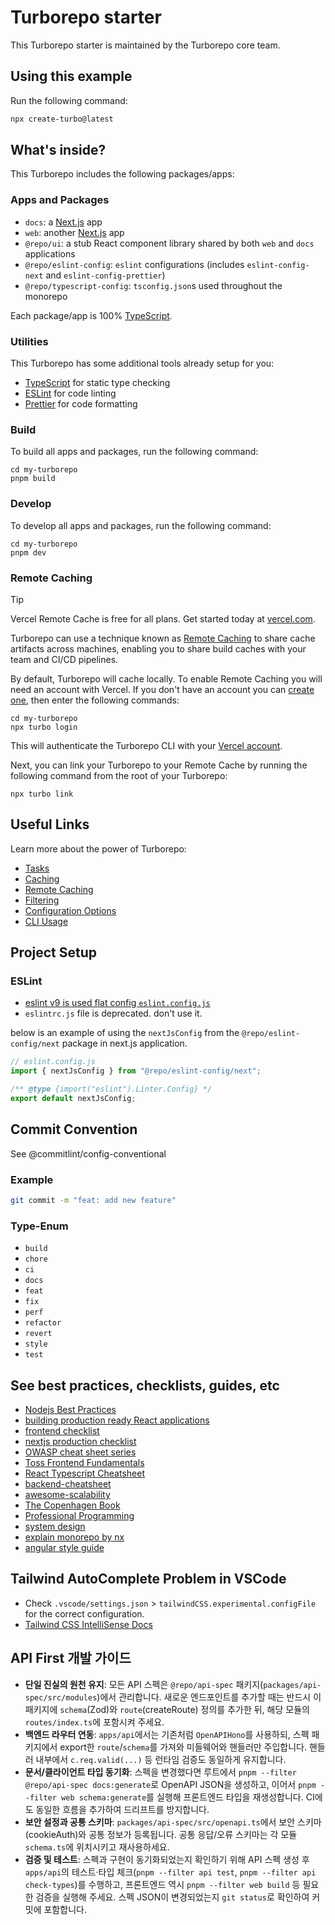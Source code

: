 # Turborepo starter

This Turborepo starter is maintained by the Turborepo core team.

## Using this example

Run the following command:

```sh
npx create-turbo@latest
```

## What's inside?

This Turborepo includes the following packages/apps:

### Apps and Packages

- `docs`: a [Next.js](https://nextjs.org/) app
- `web`: another [Next.js](https://nextjs.org/) app
- `@repo/ui`: a stub React component library shared by both `web` and `docs` applications
- `@repo/eslint-config`: `eslint` configurations (includes `eslint-config-next` and `eslint-config-prettier`)
- `@repo/typescript-config`: `tsconfig.json`s used throughout the monorepo

Each package/app is 100% [TypeScript](https://www.typescriptlang.org/).

### Utilities

This Turborepo has some additional tools already setup for you:

- [TypeScript](https://www.typescriptlang.org/) for static type checking
- [ESLint](https://eslint.org/) for code linting
- [Prettier](https://prettier.io) for code formatting

### Build

To build all apps and packages, run the following command:

```
cd my-turborepo
pnpm build
```

### Develop

To develop all apps and packages, run the following command:

```
cd my-turborepo
pnpm dev
```

### Remote Caching

> [!TIP]
> Vercel Remote Cache is free for all plans. Get started today at [vercel.com](https://vercel.com/signup?/signup?utm_source=remote-cache-sdk&utm_campaign=free_remote_cache).

Turborepo can use a technique known as [Remote Caching](https://turborepo.com/docs/core-concepts/remote-caching) to share cache artifacts across machines, enabling you to share build caches with your team and CI/CD pipelines.

By default, Turborepo will cache locally. To enable Remote Caching you will need an account with Vercel. If you don't have an account you can [create one](https://vercel.com/signup?utm_source=turborepo-examples), then enter the following commands:

```
cd my-turborepo
npx turbo login
```

This will authenticate the Turborepo CLI with your [Vercel account](https://vercel.com/docs/concepts/personal-accounts/overview).

Next, you can link your Turborepo to your Remote Cache by running the following command from the root of your Turborepo:

```
npx turbo link
```

## Useful Links

Learn more about the power of Turborepo:

- [Tasks](https://turborepo.com/docs/crafting-your-repository/running-tasks)
- [Caching](https://turborepo.com/docs/crafting-your-repository/caching)
- [Remote Caching](https://turborepo.com/docs/core-concepts/remote-caching)
- [Filtering](https://turborepo.com/docs/crafting-your-repository/running-tasks#using-filters)
- [Configuration Options](https://turborepo.com/docs/reference/configuration)
- [CLI Usage](https://turborepo.com/docs/reference/command-line-reference)

## Project Setup

### ESLint

- [eslint v9 is used flat config `eslint.config.js`](https://eslint.org/docs/latest/use/configure/configuration-files)
- `eslintrc.js` file is deprecated. don't use it.

below is an example of using the `nextJsConfig` from the `@repo/eslint-config/next` package in next.js application.

```js
// eslint.config.js
import { nextJsConfig } from "@repo/eslint-config/next";

/** @type {import("eslint").Linter.Config} */
export default nextJsConfig;
```

## Commit Convention

See @commitlint/config-conventional

### Example

```bash
git commit -m "feat: add new feature"
```

### Type-Enum

- `build`
- `chore`
- `ci`
- `docs`
- `feat`
- `fix`
- `perf`
- `refactor`
- `revert`
- `style`
- `test`

## See best practices, checklists, guides, etc

- [Nodejs Best Practices](https://github.com/goldbergyoni/nodebestpractices)
- [building production ready React applications](https://github.com/alan2207/bulletproof-react)
- [frontend checklist](https://github.com/thedaviddias/Front-End-Checklist)
- [nextjs production checklist](https://nextjs.org/docs/app/guides/production-checklist)
- [OWASP cheat sheet series](https://cheatsheetseries.owasp.org/)
- [Toss Frontend Fundamentals](https://github.com/toss/frontend-fundamentals)
- [React Typescript Cheatsheet](https://github.com/typescript-cheatsheets/react-typescript-cheatsheet)
- [backend-cheatsheet](https://github.com/cheatsnake/backend-cheats)
- [awesome-scalability](https://github.com/binhnguyennus/awesome-scalability)
- [The Copenhagen Book](https://github.com/pilcrowonpaper/copenhagen)
- [Professional Programming](https://github.com/charlax/professional-programming)
- [system design](https://github.com/karanpratapsingh/system-design)
- [explain monorepo by nx](https://monorepo.tools)
- [angular style guide](https://github.com/johnpapa/angular-styleguide)

## Tailwind AutoComplete Problem in VSCode

- Check `.vscode/settings.json` > `tailwindCSS.experimental.configFile` for the correct configuration.
- [Tailwind CSS IntelliSense Docs](https://github.com/tailwindlabs/tailwindcss-intellisense?tab=readme-ov-file#tailwind-css-v4x-css-entrypoints)

## API First 개발 가이드

- **단일 진실의 원천 유지**: 모든 API 스펙은 `@repo/api-spec` 패키지(`packages/api-spec/src/modules`)에서 관리합니다. 새로운 엔드포인트를 추가할 때는 반드시 이 패키지에 `schema`(Zod)와 `route`(createRoute) 정의를 추가한 뒤, 해당 모듈의 `routes/index.ts`에 포함시켜 주세요.
- **백엔드 라우터 연동**: `apps/api`에서는 기존처럼 `OpenAPIHono`를 사용하되, 스펙 패키지에서 export한 `route`/`schema`를 가져와 미들웨어와 핸들러만 주입합니다. 핸들러 내부에서 `c.req.valid(...)` 등 런타임 검증도 동일하게 유지합니다.
- **문서/클라이언트 타입 동기화**: 스펙을 변경했다면 루트에서 `pnpm --filter @repo/api-spec docs:generate`로 OpenAPI JSON을 생성하고, 이어서 `pnpm --filter web schema:generate`를 실행해 프론트엔드 타입을 재생성합니다. CI에도 동일한 흐름을 추가하여 드리프트를 방지합니다.
- **보안 설정과 공통 스키마**: `packages/api-spec/src/openapi.ts`에서 보안 스키마(cookieAuth)와 공통 정보가 등록됩니다. 공통 응답/오류 스키마는 각 모듈 `schema.ts`에 위치시키고 재사용하세요.
- **검증 및 테스트**: 스펙과 구현이 동기화되었는지 확인하기 위해 API 스펙 생성 후 `apps/api`의 테스트·타입 체크(`pnpm --filter api test`, `pnpm --filter api check-types`)를 수행하고, 프론트엔드 역시 `pnpm --filter web build` 등 필요한 검증을 실행해 주세요. 스펙 JSON이 변경되었는지 `git status`로 확인하여 커밋에 포함합니다.
